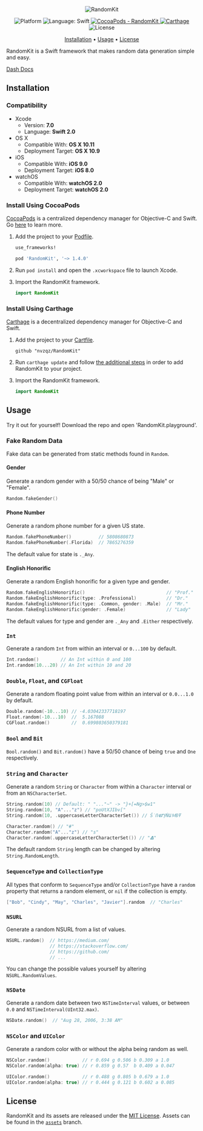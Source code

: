 <p align="center">
    <img src="https://github.com/nvzqz/RandomKit/raw/assets/banner.png" alt="RandomKit">
</p>

<p align="center">
    <img src="https://img.shields.io/badge/platform-osx%20%7C%20ios%20%7C%20watchos-lightgrey.svg"
         alt="Platform">
    <img src="https://img.shields.io/badge/language-swift-orange.svg"
         alt="Language: Swift">
    <a href="https://cocoapods.org/pods/RandomKit">
        <img src="https://img.shields.io/cocoapods/v/RandomKit.svg"
             alt="CocoaPods - RandomKit">
    </a>
    <a href="https://github.com/Carthage/Carthage">
        <img src="https://img.shields.io/badge/Carthage-compatible-4BC51D.svg?style=flat"
             alt="Carthage">
    </a>
    <img src="https://img.shields.io/badge/license-MIT-000000.svg"
         alt="License">
</p>

<p align="center">
    <a href="#installation">Installation</a>
  • <a href="#usage">Usage</a>
  • <a href="#license">License</a>
</p>

RandomKit is a Swift framework that makes random data generation simple and easy.

[Dash Docs](dash-feed://http%3A%2F%2Fcocoadocs%2Eorg%2Fdocsets%2FRandomKit%2FRandomKit%2Exml)

## Installation

### Compatibility

- Xcode
    - Version:  **7.0**
    - Language: **Swift 2.0**
- OS X
    - Compatible With:   **OS X 10.11**
    - Deployment Target: **OS X 10.9**
- iOS
    - Compatible With:   **iOS 9.0**
    - Deployment Target: **iOS 8.0**
- watchOS
    - Compatible With:   **watchOS 2.0**
    - Deployment Target: **watchOS 2.0**

### Install Using CocoaPods
[CocoaPods](https://cocoapods.org/) is a centralized dependency manager for
Objective-C and Swift. Go [here](https://guides.cocoapods.org/using/index.html)
to learn more.

1. Add the project to your [Podfile](https://guides.cocoapods.org/using/the-podfile.html).

    ```ruby
    use_frameworks!

    pod 'RandomKit', '~> 1.4.0'
    ```

2. Run `pod install` and open the `.xcworkspace` file to launch Xcode.

3. Import the RandomKit framework.

    ```swift
    import RandomKit
    ```

### Install Using Carthage
[Carthage](https://github.com/Carthage/Carthage) is a decentralized dependency
manager for Objective-C and Swift.

1. Add the project to your [Cartfile](https://github.com/Carthage/Carthage/blob/master/Documentation/Artifacts.md#cartfile).

    ```
    github "nvzqz/RandomKit"
    ```

2. Run `carthage update` and follow [the additional steps](https://github.com/Carthage/Carthage#getting-started)
   in order to add RandomKit to your project.

3. Import the RandomKit framework.

    ```swift
    import RandomKit
    ```

## Usage

Try it out for yourself! Download the repo and open 'RandomKit.playground'.

### Fake Random Data

Fake data can be generated from static methods found in `Random`.

#### Gender

Generate a random gender with a 50/50 chance of being "Male" or "Female".

```swift
Random.fakeGender()
```

#### Phone Number

Generate a random phone number for a given US state.

```swift
Random.fakePhoneNumber()          // 5808680873
Random.fakePhoneNumber(.Florida)  // 7865276359
```

The default value for state is `._Any`.

#### English Honorific

Generate a random English honorific for a given type and gender.

```swift
Random.fakeEnglishHonorific()                              // "Prof."
Random.fakeEnglishHonorific(type: .Professional)           // "Dr."
Random.fakeEnglishHonorific(type: .Common, gender: .Male)  // "Mr."
Random.fakeEnglishHonorific(gender: .Female)               // "Lady"
```

The default values for type and gender are `._Any` and `.Either` respectively.

### `Int`

Generate a random `Int` from within an interval or `0...100` by default.

```swift
Int.random()        // An Int within 0 and 100
Int.random(10...20) // An Int within 10 and 20
```

### `Double`, `Float`, and `CGFloat`

Generate a random floating point value from within an interval or `0.0...1.0` by
default.

```swift
Double.random(-10...10) // -4.03042337718197
Float.random(-10...10)  //  5.167088
CGFloat.random()        //  0.699803650379181
```

### `Bool` and `Bit`

`Bool.random()` and `Bit.random()` have a 50/50 chance of being `true` and `One`
respectively.

### `String` and `Character`

Generate a random `String` or `Character` from within a `Character` interval or
from an `NSCharacterSet`.

```swift
String.random(10) // Default: " "..."~" -> "}+[=Ng>$w1"
String.random(10, "A"..."z") // "poUtXJIbv["
String.random(10, .uppercaseLetterCharacterSet()) // ṤՈ𝕮𝝘ꝻṄԱＭĐŦ

Character.random() // "#"
Character.random("A"..."z") // "s"
Character.random(.uppercaseLetterCharacterSet()) // "𝝙"
```

The default random `String` length can be changed by altering `String.RandomLength`.

### `SequenceType` and `CollectionType`

All types that conform to `SequenceType` and/or `CollectionType` have a `random`
property that returns a random element, or `nil` if the collection is empty.

```swift
["Bob", "Cindy", "May", "Charles", "Javier"].random  // "Charles"
```

### `NSURL`

Generate a random NSURL from a list of values.

```swift
NSURL.random()  // https://medium.com/
                // https://stackoverflow.com/
                // https://github.com/
                // ...
```

You can change the possible values yourself by altering `NSURL.RandomValues`.

### `NSDate`

Generate a random date between two `NSTimeInterval` values, or between `0.0` and `NSTimeInterval(UInt32.max)`.

```swift
NSDate.random()  // "Aug 28, 2006, 3:38 AM"
```

### `NSColor` and `UIColor`

Generate a random color with or without the alpha being random as well.

```swift
NSColor.random()            // r 0.694 g 0.506 b 0.309 a 1.0
NSColor.random(alpha: true) // r 0.859 g 0.57  b 0.409 a 0.047

UIColor.random()            // r 0.488 g 0.805 b 0.679 a 1.0
UIColor.random(alpha: true) // r 0.444 g 0.121 b 0.602 a 0.085
```

## License

RandomKit and its assets are released under the [MIT License](LICENSE.md). Assets
can be found in the [`assets`](https://github.com/nvzqz/RandomKit/tree/assets)
branch.
